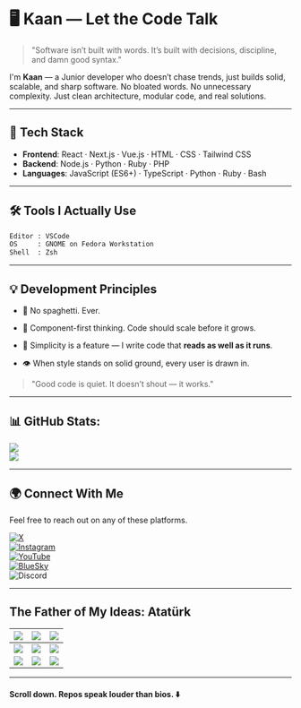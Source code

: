 # 🖥️ Kaan — Let the Code Talk

> "Software isn’t built with words. It’s built with decisions, discipline, and damn good syntax."

I'm **Kaan** — a Junior developer who doesn’t chase trends, just builds solid, scalable, and sharp software. No bloated words. No unnecessary complexity. Just clean architecture, modular code, and real solutions.

---
## 🧠 Tech Stack

- **Frontend**: React · Next.js · Vue.js · HTML · CSS · Tailwind CSS
- **Backend**: Node.js · Python · Ruby · PHP
- **Languages**: JavaScript (ES6+) · TypeScript · Python · Ruby · Bash

---
## 🛠️ Tools I Actually Use

```bash
Editor : VSCode  
OS     : GNOME on Fedora Workstation
Shell  : Zsh
```
---
## 💡 Development Principles

- 🚫 No spaghetti. Ever.
    
- 🧩 Component-first thinking. Code should scale before it grows.
    
- 📐 Simplicity is a feature — I write code that **reads as well as it runs**.
    
- 👁️ When style stands on solid ground, every user is drawn in.

> "Good code is quiet. It doesn’t shout — it works."  

---
## 📊 GitHub Stats:

![](https://github-readme-stats.vercel.app/api?username=quirxsama&theme=tokyonight&hide_border=false&include_all_commits=true&count_private=false&show_icons=true)<br/>
![](https://github-readme-stats.vercel.app/api/top-langs/?username=quirxsama&theme=tokyonight&hide_border=false&include_all_commits=true&count_private=false&layout=compact&show_icons=true)

---
## 🌍 Connect With Me

Feel free to reach out on any of these platforms.

[![X](https://img.shields.io/badge/X-%40quirxkaan-gray?style=for-the-badge&logo=x&logoColor=white&labelColor=black)](https://x.com/quirxkaan)  
[![Instagram](https://img.shields.io/badge/Instagram-%40quirx.kaan-gray?style=for-the-badge&logo=instagram&logoColor=white&labelColor=e30079)](https://www.instagram.com/quirx.kaan/)  
[![YouTube](https://img.shields.io/badge/YouTube-%40quirxkaan-gray?style=for-the-badge&logo=youtube&logoColor=white&labelColor=darkred)](https://www.youtube.com/@quirxkaan)  
[![BlueSky](https://img.shields.io/badge/BlueSky-%40quirxsama.bsky.social-lightblue?style=for-the-badge&logo=bluesky&logoColor=white&color=gray&labelColor=blue)](https://bsky.app/profile/quirxsama.bsky.social)  
![Discord](https://img.shields.io/badge/Discord-%40quirx.kaan-blue?style=for-the-badge&logo=discord&logoColor=white&color=gray&labelColor=5865f2)

---
## The Father of My Ideas: Atatürk
| ![](https://i.imgur.com/xIOBOSS.jpeg)                                             | ![](https://i.imgur.com/ASG6XwH.jpeg)                                             | ![](https://i.imgur.com/Wvt63XC.jpeg)                                        |
| --------------------------------------------------------------------------------- | --------------------------------------------------------------------------------- | ---------------------------------------------------------------------------- |
| ![](https://i.pinimg.com/736x/fb/5a/bc/fb5abcfe5efa70fded7da2e2635290ed.jpg)      | ![](https://i.pinimg.com/736x/2b/db/72/2bdb72685858ab866c5499558230e36a.jpg)      | ![](https://i.pinimg.com/736x/14/f1/97/14f197ea6d1d1f2de20ee836999c8fd4.jpg) |
| ![](https://ataturk-resimleri.com/wp-content/uploads/2024/07/463-v2-709x1024.jpg) | ![](https://ataturk-resimleri.com/wp-content/uploads/2024/07/654-v2-724x1024.jpg) | ![](https://ataturk-resimleri.com/wp-content/uploads/2024/07/431-v2.jpg)     |

---
#### Scroll down. Repos speak louder than bios. ⬇️
